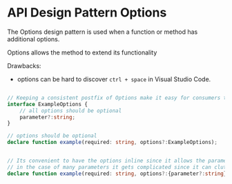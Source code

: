 # API Design Pattern Options

The Options design pattern is used when a function or method has additional options.

Options allows the method to extend its functionality

Drawbacks:

- options can be hard to discover `ctrl + space` in Visual Studio Code.

```typescript

// Keeping a consistent postfix of Options make it easy for consumers to know that the object is an options parameter
interface ExampleOptions {
    // all options should be optional
    parameter?:string;
}

// options should be optional
declare function example(required: string, options?:ExampleOptions);


// Its convenient to have the options inline since it allows the parameter choices to be seen from intellisense
// in the case of many parameters it gets complicated since it can clutter the function signature
declare function example(required: string, options?:{parameter?:string})

```